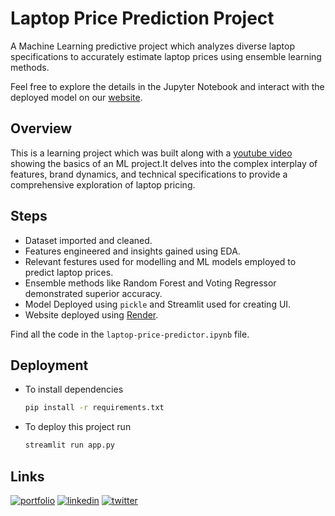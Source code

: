 
# Laptop Price Prediction Project

A Machine Learning predictive project which analyzes diverse laptop specifications to accurately estimate laptop prices using ensemble learning methods.

Feel free to explore the details in the Jupyter Notebook and interact with the deployed model on our [website](https://laptop-price-predictor-pinkelephant4.onrender.com/#laptop-price-predictor).

## Overview

This is a learning project which was built along with a [youtube video](https://www.youtube.com/watch?v=BgpM2IiCH6k) showing the basics of an ML project.It delves into the complex interplay of features, brand dynamics, and technical specifications to provide a comprehensive exploration of laptop pricing.




## Steps

- Dataset imported and cleaned.
- Features engineered and insights gained using EDA.
- Relevant festures used for modelling and ML models employed to predict laptop prices.
- Ensemble methods like Random Forest and Voting Regressor demonstrated superior accuracy.
- Model Deployed using `pickle` and Streamlit used for creating UI.
- Website deployed using [Render](https://render.com/).

Find all the code in the `laptop-price-predictor.ipynb` file.



## Deployment

* To install dependencies

    ```bash
    pip install -r requirements.txt
    ```

* To deploy this project run

    ```bash
    streamlit run app.py
    ```


## Links
[![portfolio](https://img.shields.io/badge/my_portfolio-000?style=for-the-badge&logo=ko-fi&logoColor=white)](https://ananyamaheshwari.co/)
[![linkedin](https://img.shields.io/badge/linkedin-0A66C2?style=for-the-badge&logo=linkedin&logoColor=white)](https://www.linkedin.com/in/ananya-maheshwari-445158225/)
[![twitter](https://img.shields.io/badge/twitter-1DA1F2?style=for-the-badge&logo=twitter&logoColor=white)](https://twitter.com/MaheshwriAnanya)

